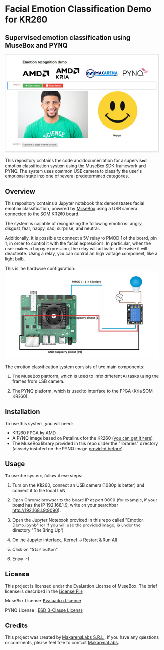 # Facial Emotion Classification Demo for KR260

## Supervised emotion classification using MuseBox and PYNQ


![Drag Racing](assets/mockup.jpg)


This repository contains the code and documentation for a supervised emotion classification system using the MuseBox SDK framework and PYNQ. The system uses common USB camera to classify the user's emotional state into one of several predetermined categories.

## Overview

This repository contains a Jupyter notebook that demonstrates facial emotion classification, powered by [MuseBox](https://musebox.it) using a USB camera connected to the SOM KR260 board. 

The system is capable of recognizing the following emotions: angry, disgust, fear, happy, sad, surprise, and neutral. 

Additionally, it is possible to connect a 5V relay to PMOD 1 of the board, pin 1, in order to control it with the facial expressions. In particular, when the user makes a happy expression, the relay will activate, otherwise it will deactivate. Using a relay, you can control an high voltage component, like a light bulb.

This is the hardware configuration:
![hardware configuration](assets/hardware%20configuration.jpg)

The emotion classification system consists of two main components:

1. The MuseBox platform, which is used to infer different AI tasks using the frames from USB camera.

2. The PYNQ platform, which is used to interface to the FPGA (Kria SOM KR260).

## Installation

To use this system, you will need:

- KR260 FPGA by AMD
- A PYNQ image based on Petalinux for the KR260 ([you can get it here](https://s3.eu-west-1.wasabisys.com/musebox/kr260_demo_the_bring_up_oc.img))
- The MuseBox library provided in this repo under the "libraries" directory (already installed on the PYNQ image [provided before](https://s3.eu-west-1.wasabisys.com/musebox/kr260_demo_the_bring_up_oc.img))


## Usage

To use the system, follow these steps:

1. Turn on the KR260, connect an USB camera (1080p is better) and connect it to the local LAN.

2. Open Chrome browser to the board IP at port 9090 (for example, if your board has the IP 192.168.1.9, write on your searchbar http://192.168.1.9:9090).

3. Open the Jupyter Notebook provided in this repo called "Emotion Demo.ipynb" (or if you will use the provided image, is under the directory "The Bring Up")

4. On the Jupyter interface, Kernel -> Restart & Run All

5. Click on "Start button"

6. Enjoy :-) 

## License

This project is licensed under the Evaluation License of MuseBox. The brief license is described in the [License File](LICENSE.md)

MuseBox License: [Evaluation License](https://musebox.it/software-evaluation-license-agreement)

PYNQ License : [BSD 3-Clause License](https://github.com/Xilinx/PYNQ/blob/master/LICENSE)

## Credits

This project was created by [MakarenaLabs S.R.L.](www.makarenalabs.com). If you have any questions or comments, please feel free to contact [MakarenaLabs](mailto:staff@makarenalabs.com).